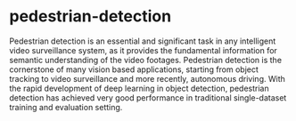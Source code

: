 # pedestrian-detection
Pedestrian detection is an essential and significant task in any intelligent video surveillance system, as it provides the fundamental information for semantic understanding of the video footages.
Pedestrian detection is the cornerstone of many vision based applications, starting from object tracking to video surveillance and more recently, autonomous driving. With the rapid development of deep learning in object detection, pedestrian detection has achieved very good performance in traditional single-dataset training and evaluation setting.

